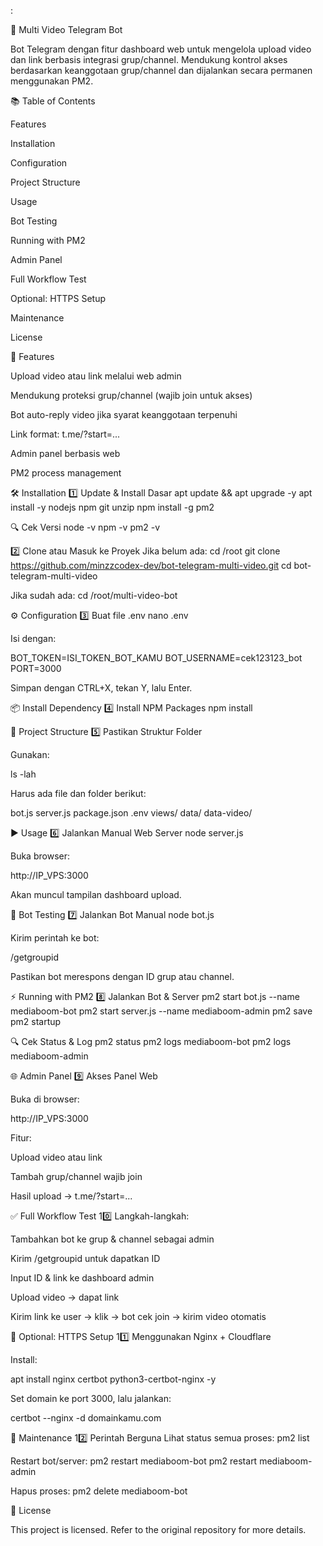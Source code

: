 :

🤖 Multi Video Telegram Bot

Bot Telegram dengan fitur dashboard web untuk mengelola upload video dan link berbasis integrasi grup/channel. Mendukung kontrol akses berdasarkan keanggotaan grup/channel dan dijalankan secara permanen menggunakan PM2.

📚 Table of Contents

Features

Installation

Configuration

Project Structure

Usage

Bot Testing

Running with PM2

Admin Panel

Full Workflow Test

Optional: HTTPS Setup

Maintenance

License

🚀 Features

Upload video atau link melalui web admin

Mendukung proteksi grup/channel (wajib join untuk akses)

Bot auto-reply video jika syarat keanggotaan terpenuhi

Link format: t.me/<bot>?start=...

Admin panel berbasis web

PM2 process management

🛠️ Installation
1️⃣ Update & Install Dasar
apt update && apt upgrade -y
apt install -y nodejs npm git unzip
npm install -g pm2

🔍 Cek Versi
node -v
npm -v
pm2 -v

2️⃣ Clone atau Masuk ke Proyek
Jika belum ada:
cd /root
git clone https://github.com/minzzcodex-dev/bot-telegram-multi-video.git
cd bot-telegram-multi-video

Jika sudah ada:
cd /root/multi-video-bot

⚙️ Configuration
3️⃣ Buat file .env
nano .env


Isi dengan:

BOT_TOKEN=ISI_TOKEN_BOT_KAMU
BOT_USERNAME=cek123123_bot
PORT=3000


Simpan dengan CTRL+X, tekan Y, lalu Enter.

📦 Install Dependency
4️⃣ Install NPM Packages
npm install

📁 Project Structure
5️⃣ Pastikan Struktur Folder

Gunakan:

ls -lah


Harus ada file dan folder berikut:

bot.js
server.js
package.json
.env
views/
data/
data-video/

▶️ Usage
6️⃣ Jalankan Manual Web Server
node server.js


Buka browser:

http://IP_VPS:3000


Akan muncul tampilan dashboard upload.

🧪 Bot Testing
7️⃣ Jalankan Bot Manual
node bot.js


Kirim perintah ke bot:

/getgroupid


Pastikan bot merespons dengan ID grup atau channel.

⚡ Running with PM2
8️⃣ Jalankan Bot & Server
pm2 start bot.js --name mediaboom-bot
pm2 start server.js --name mediaboom-admin
pm2 save
pm2 startup

🔍 Cek Status & Log
pm2 status
pm2 logs mediaboom-bot
pm2 logs mediaboom-admin

🌐 Admin Panel
9️⃣ Akses Panel Web

Buka di browser:

http://IP_VPS:3000

Fitur:

Upload video atau link

Tambah grup/channel wajib join

Hasil upload → t.me/<bot>?start=...

✅ Full Workflow Test
10️⃣ Langkah-langkah:

Tambahkan bot ke grup & channel sebagai admin

Kirim /getgroupid untuk dapatkan ID

Input ID & link ke dashboard admin

Upload video → dapat link

Kirim link ke user → klik → bot cek join → kirim video otomatis

🔐 Optional: HTTPS Setup
11️⃣ Menggunakan Nginx + Cloudflare

Install:

apt install nginx certbot python3-certbot-nginx -y


Set domain ke port 3000, lalu jalankan:

certbot --nginx -d domainkamu.com

🧰 Maintenance
12️⃣ Perintah Berguna
Lihat status semua proses:
pm2 list

Restart bot/server:
pm2 restart mediaboom-bot
pm2 restart mediaboom-admin

Hapus proses:
pm2 delete mediaboom-bot

📄 License

This project is licensed. Refer to the original repository for more details.
